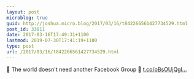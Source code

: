 ```yaml
---
layout: post
microblog: true
guid: http://joshua.micro.blog/2017/03/16/t842266561427734529.html
post_id: 33811
date: 2017-03-16T17:49:31+1100
lastmod: 2019-07-30T17:41:19+1100
type: post
url: /2017/03/16/t842266561427734529.html
---
```

💼 The world doesn't need another Facebook Group 📰 [t.co/oBsOUjQgl...](https://t.co/oBsOUjQgl8)
